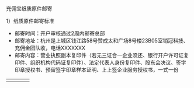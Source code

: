 充佣宝纸质原件邮寄

1）纸质原件邮寄标准

* 邮寄时间：开户审核通过2周内邮寄总部
* 邮寄地址：杭州是上城区钱江路58号赞成太和广场8号楼23B05室销冠科技、充佣金团队收，电话XXXXXXX
* 邮寄内容：营业执照副本复印件（若无三证合一企业须还、银行开户许可证复印件、组织机构代码证复印件）、法定代表人身份复印件、股东会决议、签字印章授权书、预留签字印章样本证明、上上签企业服务授权书，一式一份

$$$$

|  |  |  |  |
| :--- | :--- | :--- | :--- |
|  |  |  |  |



